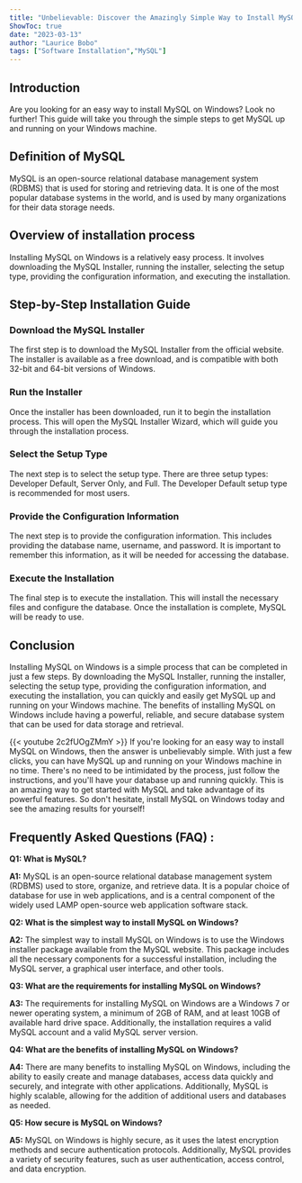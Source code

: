 ```yaml
---
title: "Unbelievable: Discover the Amazingly Simple Way to Install MySQL on Windows!"
ShowToc: true 
date: "2023-03-13"
author: "Laurice Bobo" 
tags: ["Software Installation","MySQL"]
---
```

## Introduction
Are you looking for an easy way to install MySQL on Windows? Look no further! This guide will take you through the simple steps to get MySQL up and running on your Windows machine. 

## Definition of MySQL 
MySQL is an open-source relational database management system (RDBMS) that is used for storing and retrieving data. It is one of the most popular database systems in the world, and is used by many organizations for their data storage needs. 

## Overview of installation process
Installing MySQL on Windows is a relatively easy process. It involves downloading the MySQL Installer, running the installer, selecting the setup type, providing the configuration information, and executing the installation. 

## Step-by-Step Installation Guide
### Download the MySQL Installer
The first step is to download the MySQL Installer from the official website. The installer is available as a free download, and is compatible with both 32-bit and 64-bit versions of Windows. 

### Run the Installer
Once the installer has been downloaded, run it to begin the installation process. This will open the MySQL Installer Wizard, which will guide you through the installation process. 

### Select the Setup Type
The next step is to select the setup type. There are three setup types: Developer Default, Server Only, and Full. The Developer Default setup type is recommended for most users. 

### Provide the Configuration Information
The next step is to provide the configuration information. This includes providing the database name, username, and password. It is important to remember this information, as it will be needed for accessing the database. 

### Execute the Installation
The final step is to execute the installation. This will install the necessary files and configure the database. Once the installation is complete, MySQL will be ready to use. 

## Conclusion
Installing MySQL on Windows is a simple process that can be completed in just a few steps. By downloading the MySQL Installer, running the installer, selecting the setup type, providing the configuration information, and executing the installation, you can quickly and easily get MySQL up and running on your Windows machine. The benefits of installing MySQL on Windows include having a powerful, reliable, and secure database system that can be used for data storage and retrieval.

{{< youtube 2c2fUOgZMmY >}} 
If you're looking for an easy way to install MySQL on Windows, then the answer is unbelievably simple. With just a few clicks, you can have MySQL up and running on your Windows machine in no time. There's no need to be intimidated by the process, just follow the instructions, and you'll have your database up and running quickly. This is an amazing way to get started with MySQL and take advantage of its powerful features. So don't hesitate, install MySQL on Windows today and see the amazing results for yourself!

## Frequently Asked Questions (FAQ) :
**Q1: What is MySQL?**

**A1:** MySQL is an open-source relational database management system (RDBMS) used to store, organize, and retrieve data. It is a popular choice of database for use in web applications, and is a central component of the widely used LAMP open-source web application software stack.

**Q2: What is the simplest way to install MySQL on Windows?**

**A2:** The simplest way to install MySQL on Windows is to use the Windows installer package available from the MySQL website. This package includes all the necessary components for a successful installation, including the MySQL server, a graphical user interface, and other tools.

**Q3: What are the requirements for installing MySQL on Windows?**

**A3:** The requirements for installing MySQL on Windows are a Windows 7 or newer operating system, a minimum of 2GB of RAM, and at least 10GB of available hard drive space. Additionally, the installation requires a valid MySQL account and a valid MySQL server version.

**Q4: What are the benefits of installing MySQL on Windows?**

**A4:** There are many benefits to installing MySQL on Windows, including the ability to easily create and manage databases, access data quickly and securely, and integrate with other applications. Additionally, MySQL is highly scalable, allowing for the addition of additional users and databases as needed.

**Q5: How secure is MySQL on Windows?**

**A5:** MySQL on Windows is highly secure, as it uses the latest encryption methods and secure authentication protocols. Additionally, MySQL provides a variety of security features, such as user authentication, access control, and data encryption.






